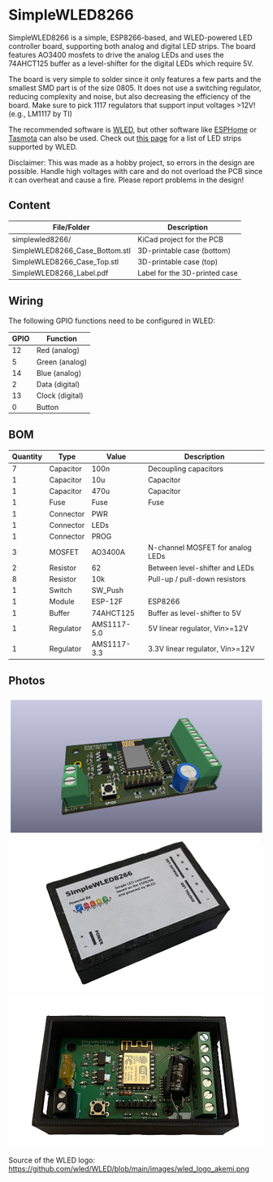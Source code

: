 # SimpleWLED8266

SimpleWLED8266 is a simple, ESP8266-based, and WLED-powered LED controller board, supporting both analog and digital LED strips. The board features AO3400 mosfets to drive the analog LEDs and uses the 74AHCT125 buffer as a level-shifter for the digital LEDs which require 5V.

The board is very simple to solder since it only features a few parts and the smallest SMD part is of the size 0805. It does not use a switching regulator, reducing complexity and noise, but also decreasing the efficiency of the board. Make sure to pick 1117 regulators that support input voltages >12V! (e.g., LM1117 by TI)

The recommended software is [WLED](https://github.com/WLED/WLED), but other software like [ESPHome](https://esphome.io/) or [Tasmota](https://github.com/arendst/Tasmota) can also be used. Check out [this page](https://kno.wled.ge/basics/compatible-led-strips/) for a list of LED strips supported by WLED.

Disclaimer: This was made as a hobby project, so errors in the design are possible. Handle high voltages with care and do not overload the PCB since it can overheat and cause a fire. Please report problems in the design!

## Content

File/Folder                       | Description
----------------------------------|-------------------------------
simplewled8266/                   | KiCad project for the PCB
SimpleWLED8266_Case_Bottom.stl    | 3D-printable case (bottom)
SimpleWLED8266_Case_Top.stl       | 3D-printable case (top)
SimpleWLED8266_Label.pdf          | Label for the 3D-printed case

## Wiring

The following GPIO functions need to be configured in WLED:

GPIO        | Function
------------|----------------------
12          | Red (analog)
5           | Green (analog)
14          | Blue (analog)
2           | Data (digital)
13          | Clock (digital)
0           | Button

## BOM

Quantity | Type       | Value       | Description
---------|------------|-------------|-------------------------------------
7        | Capacitor  | 100n        | Decoupling capacitors
1        | Capacitor  | 10u         | Capacitor
1        | Capacitor  | 470u        | Capacitor
1        | Fuse       | Fuse        | Fuse
1        | Connector  | PWR         | 
1        | Connector  | LEDs        | 
1        | Connector  | PROG        | 
3        | MOSFET     | AO3400A     | N-channel MOSFET for analog LEDs
2        | Resistor   | 62          | Between level-shifter and LEDs
8        | Resistor   | 10k         | Pull-up / pull-down resistors
1        | Switch     | SW_Push     | 
1        | Module     | ESP-12F     | ESP8266
1        | Buffer     | 74AHCT125   | Buffer as level-shifter to 5V
1        | Regulator  | AMS1117-5.0 | 5V linear regulator, Vin>=12V
1        | Regulator  | AMS1117-3.3 | 3.3V linear regulator, Vin>=12V

## Photos

![](./images/pcb_3d.png)
![](./images/photo01.png)
![](./images/photo02.png)

Source of the WLED logo: https://github.com/wled/WLED/blob/main/images/wled_logo_akemi.png
